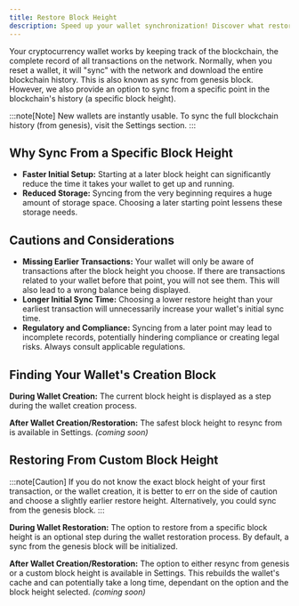 ```yaml
---
title: Restore Block Height
description: Speed up your wallet synchronization! Discover what restore block height is, why it matters, and how to adjust it for optimal performance.
---
```


Your cryptocurrency wallet works by keeping track of the blockchain, the complete record of all transactions on the network. Normally, when you reset a wallet, it will "sync" with the network and download the entire blockchain history. This is also known as sync from genesis block. However, we also provide an option to sync from a specific point in the blockchain's history (a specific block height).

:::note[Note]
New wallets are instantly usable. To sync the full blockchain history (from genesis), visit the Settings section.
:::

## Why Sync From a Specific Block Height

- **Faster Initial Setup:** Starting at a later block height can significantly reduce the time it takes your wallet to get up and running.
- **Reduced Storage:** Syncing from the very beginning requires a huge amount of storage space. Choosing a later starting point lessens these storage needs.

## Cautions and Considerations

- **Missing Earlier Transactions:** Your wallet will only be aware of transactions after the block height you choose. If there are transactions related to your wallet before that point, you will not see them. This will also lead to a wrong balance being displayed.
- **Longer Initial Sync Time:** Choosing a lower restore height than your earliest transaction will unnecessarily increase your wallet's initial sync time.
- **Regulatory and Compliance:** Syncing from a later point may lead to incomplete records, potentially hindering compliance or creating legal risks. Always consult applicable regulations.

## Finding Your Wallet's Creation Block

**During Wallet Creation:** The current block height is displayed as a step during the wallet creation process.

**After Wallet Creation/Restoration:** The safest block height to resync from is available in Settings. _(coming soon)_

## Restoring From Custom Block Height

:::note[Caution]
If you do not know the exact block height of your first transaction, or the wallet creation, it is better to err on the side of caution and choose a slightly earlier restore height. Alternatively, you could sync from the genesis block.
:::

**During Wallet Restoration:** The option to restore from a specific block height is an optional step during the wallet restoration process. By default, a sync from the genesis block will be initialized.

**After Wallet Creation/Restoration:** The option to either resync from genesis or a custom block height is available in Settings. This rebuilds the wallet's cache and can potentially take a long time, dependant on the option and the block height selected. _(coming soon)_
